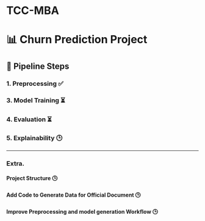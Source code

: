 # TCC-MBA

# 📊 Churn Prediction Project

## 🚀 Pipeline Steps

### 1. Preprocessing ✅  

### 3. Model Training ⏳  

### 4. Evaluation ⏳

### 5. Explainability 🕒

---

### Extra. 

#### Project Structure 🕒

#### Add Code to Generate Data for Official Document 🕒

#### Improve Preprocessing and model generation Workflow 🕒
